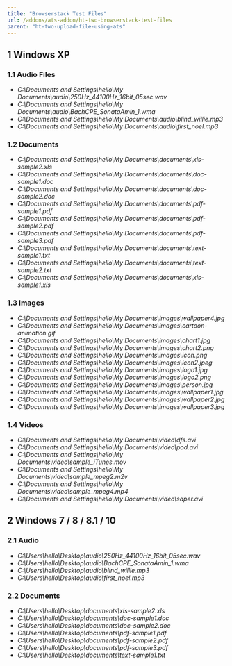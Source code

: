 ```yaml
---
title: "Browserstack Test Files"
url: /addons/ats-addon/ht-two-browserstack-test-files
parent: "ht-two-upload-file-using-ats"
---
```


## 1 Windows XP

### 1.1 Audio Files

* *C:\Documents and Settings\hello\My Documents\audio\250Hz_44100Hz_16bit_05sec.wav*
* *C:\Documents and Settings\hello\My Documents\audio\BachCPE_SonataAmin_1.wma*
* *C:\Documents and Settings\hello\My Documents\audio\blind_willie.mp3*
* *C:\Documents and Settings\hello\My Documents\audio\first_noel.mp3*

### 1.2 Documents 

* *C:\Documents and Settings\hello\My Documents\documents\xls-sample2.xls*
* *C:\Documents and Settings\hello\My Documents\documents\doc-sample1.doc*
* *C:\Documents and Settings\hello\My Documents\documents\doc-sample2.doc*
* *C:\Documents and Settings\hello\My Documents\documents\pdf-sample1.pdf*
* *C:\Documents and Settings\hello\My Documents\documents\pdf-sample2.pdf*
* *C:\Documents and Settings\hello\My Documents\documents\pdf-sample3.pdf*
* *C:\Documents and Settings\hello\My Documents\documents\text-sample1.txt*
* *C:\Documents and Settings\hello\My Documents\documents\text-sample2.txt*
* *C:\Documents and Settings\hello\My Documents\documents\xls-sample1.xls*

### 1.3 Images

* *C:\Documents and Settings\hello\My Documents\images\wallpaper4.jpg*
* *C:\Documents and Settings\hello\My Documents\images\cartoon-animation.gif*
* *C:\Documents and Settings\hello\My Documents\images\chart1.jpg*
* *C:\Documents and Settings\hello\My Documents\images\chart2.png*
* *C:\Documents and Settings\hello\My Documents\images\icon.png*
* *C:\Documents and Settings\hello\My Documents\images\icon2.jpeg*
* *C:\Documents and Settings\hello\My Documents\images\logo1.jpg*
* *C:\Documents and Settings\hello\My Documents\images\logo2.png*
* *C:\Documents and Settings\hello\My Documents\images\person.jpg*
* *C:\Documents and Settings\hello\My Documents\images\wallpaper1.jpg*
* *C:\Documents and Settings\hello\My Documents\images\wallpaper2.jpg*
* *C:\Documents and Settings\hello\My Documents\images\wallpaper3.jpg*

### 1.4 Videos

* *C:\Documents and Settings\hello\My Documents\video\dfs.avi*
* *C:\Documents and Settings\hello\My Documents\video\pod.avi*
* *C:\Documents and Settings\hello\My Documents\video\sample_iTunes.mov*
* *C:\Documents and Settings\hello\My Documents\video\sample_mpeg2.m2v*
* *C:\Documents and Settings\hello\My Documents\video\sample_mpeg4.mp4*
* *C:\Documents and Settings\hello\My Documents\video\saper.avi*

## 2 Windows 7 / 8 / 8.1 / 10

### 2.1 Audio

* *C:\Users\hello\Desktop\audio\250Hz_44100Hz_16bit_05sec.wav*
* *C:\Users\hello\Desktop\audio\BachCPE_SonataAmin_1.wma*
* *C:\Users\hello\Desktop\audio\blind_willie.mp3*
* *C:\Users\hello\Desktop\audio\first_noel.mp3*

### 2.2 Documents

* *C:\Users\hello\Desktop\documents\xls-sample2.xls*
* *C:\Users\hello\Desktop\documents\doc-sample1.doc*
* *C:\Users\hello\Desktop\documents\doc-sample2.doc*
* *C:\Users\hello\Desktop\documents\pdf-sample1.pdf*
* *C:\Users\hello\Desktop\documents\pdf-sample2.pdf*
* *C:\Users\hello\Desktop\documents\pdf-sample3.pdf*
* *C:\Users\hello\Desktop\documents\text-sample1.txt*
